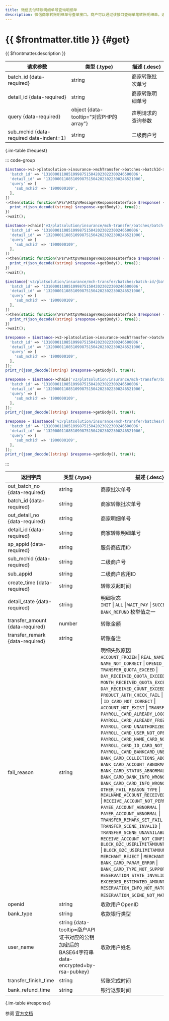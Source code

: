 ```yaml
---
title: 微信支付转账明细单号查询明细单
description: 微信商家转账明细单号查单接口。商户可以通过该接口查询单笔转账明细单。返回消息中包含微信明细单号、明细状态、转账金额、失败原因、收款用户姓名、收款用户OpenID等信息。
---
```


# {{ $frontmatter.title }} {#get}

{{ $frontmatter.description }}

| 请求参数 | 类型 {.type} | 描述 {.desc}
| --- | --- | ---
| batch_id {data-required} | string | 商家转账批次单号
| detail_id {data-required} | string | 商家转账明细单号
| query {data-required} | object {data-tooltip="对应PHP的array"} | 声明请求的查询参数
| sub_mchid {data-required data-indent=1} | string | 二级商户号

{.im-table #request}

::: code-group

```php [异步纯链式]
$instance->v3->platsolution->insurance->mchTransfer->batches->batchId->_batch_id_->details->detailId->_detail_id_->getAsync([
  'batch_id' => '131000011085109987515042023022300246500006',
  'detail_id' => '132000011085109987515042023022300246521006',
  'query' => [
    'sub_mchid' => '1900000109',
  ],
])
->then(static function(\Psr\Http\Message\ResponseInterface $response) {
  print_r(json_decode((string) $response->getBody(), true));
})
->wait();
```

```php [异步声明式]
$instance->chain('v3/platsolution/insurance/mch-transfer/batches/batch-id/{batch_id}/details/detail-id/{detail_id}')->getAsync([
  'batch_id' => '131000011085109987515042023022300246500006',
  'detail_id' => '132000011085109987515042023022300246521006',
  'query' => [
    'sub_mchid' => '1900000109',
  ],
])
->then(static function(\Psr\Http\Message\ResponseInterface $response) {
  print_r(json_decode((string) $response->getBody(), true));
})
->wait();
```

```php [异步属性式]
$instance['v3/platsolution/insurance/mch-transfer/batches/batch-id/{batch_id}/details/detail-id/{detail_id}']->getAsync([
  'batch_id' => '131000011085109987515042023022300246500006',
  'detail_id' => '132000011085109987515042023022300246521006',
  'query' => [
    'sub_mchid' => '1900000109',
  ],
])
->then(static function(\Psr\Http\Message\ResponseInterface $response) {
  print_r(json_decode((string) $response->getBody(), true));
})
->wait();
```

```php [同步纯链式]
$response = $instance->v3->platsolution->insurance->mchTransfer->batches->batchId->_batch_id_->details->detailId->_detail_id_->get([
  'batch_id' => '131000011085109987515042023022300246500006',
  'detail_id' => '132000011085109987515042023022300246521006',
  'query' => [
    'sub_mchid' => '1900000109',
  ],
]);
print_r(json_decode((string) $response->getBody(), true));
```

```php [同步声明式]
$response = $instance->chain('v3/platsolution/insurance/mch-transfer/batches/batch-id/{batch_id}/details/detail-id/{detail_id}')->get([
  'batch_id' => '131000011085109987515042023022300246500006',
  'detail_id' => '132000011085109987515042023022300246521006',
  'query' => [
    'sub_mchid' => '1900000109',
  ],
]);
print_r(json_decode((string) $response->getBody(), true));
```

```php [同步属性式]
$response = $instance['v3/platsolution/insurance/mch-transfer/batches/batch-id/{batch_id}/details/detail-id/{detail_id}']->get([
  'batch_id' => '131000011085109987515042023022300246500006',
  'detail_id' => '132000011085109987515042023022300246521006',
  'query' => [
    'sub_mchid' => '1900000109',
  ],
]);
print_r(json_decode((string) $response->getBody(), true));
```

:::

| 返回字典 | 类型 {.type} | 描述 {.desc}
| --- | --- | ---
| out_batch_no {data-required} | string | 商家批次单号
| batch_id {data-required} | string | 商家转账批次单号
| out_detail_no {data-required} | string | 商家明细单号
| detail_id {data-required} | string | 商家转账明细单号
| sp_appid {data-required} | string | 服务商应用ID
| sub_mchid {data-required} | string | 二级商户号
| sub_appid | string | 二级商户应用ID
| create_time {data-required} | string | 转账发起时间
| detail_state {data-required} | string | 明细状态<br/>`INIT` \| `ALL` \| `WAIT_PAY` \| `SUCCESS` \| `FAIL` \| `BANK_REFUND` 枚举值之一
| transfer_amount {data-required} | number | 转账金额
| transfer_remark {data-required} | string | 转账备注
| fail_reason | string | 明细失败原因<br/>`ACCOUNT_FROZEN` \| `REAL_NAME_CHECK_FAIL` \| `NAME_NOT_CORRECT` \| `OPENID_INVALID` \| `TRANSFER_QUOTA_EXCEED` \| `DAY_RECEIVED_QUOTA_EXCEED` \| `MONTH_RECEIVED_QUOTA_EXCEED` \| `DAY_RECEIVED_COUNT_EXCEED` \| `PRODUCT_AUTH_CHECK_FAIL` \| `OVERDUE_CLOSE` \| `ID_CARD_NOT_CORRECT` \| `ACCOUNT_NOT_EXIST` \| `TRANSFER_RISK` \| `PAYROLL_CARD_ALREADY_LOGOUT` \| `PAYROLL_CARD_ALREADY_FROZEN` \| `PAYROLL_CARD_UNAUTHORIZED` \| `PAYROLL_CARD_USER_NOT_OPEN` \| `PAYROLL_CARD_NAME_CARD_NOT_MATCH` \| `PAYROLL_CARD_ID_CARD_NOT_MATCH` \| `PAYROLL_CARD_BANKCARD_UNBUNDLING` \| `BANK_CARD_COLLECTIONS_ABOVE_QUOTA` \| `BANK_CARD_ACCOUNT_ABNORMAL` \| `BANK_CARD_STATUS_ABNORMAL` \| `BANK_CARD_BANK_INFO_WRONG` \| `BANK_CARD_CARD_INFO_WRONG` \| `OTHER_FAIL_REASON_TYPE` \| `REALNAME_ACCOUNT_RECEIVED_QUOTA_EXCEED` \| `RECEIVE_ACCOUNT_NOT_PERMMIT` \| `PAYEE_ACCOUNT_ABNORMAL` \| `PAYER_ACCOUNT_ABNORMAL` \| `TRANSFER_REMARK_SET_FAIL` \| `TRANSFER_SCENE_INVALID` \| `TRANSFER_SCENE_UNAVAILABLE` \| `RECEIVE_ACCOUNT_NOT_CONFIGURE` \| `BLOCK_B2C_USERLIMITAMOUNT_BSRULE_MONTH` \| `BLOCK_B2C_USERLIMITAMOUNT_MONTH` \| `MERCHANT_REJECT` \| `MERCHANT_NOT_CONFIRM` \| `BANK_CARD_PARAM_ERROR` \| `BANK_CARD_TYPE_NOT_SUPPORTED` \| `RESERVATION_STATE_INVALID` \| `EXCEEDED_ESTIMATED_AMOUNT` \| `RESERVATION_INFO_NOT_MATCH` \| `RESERVATION_SCENE_NOT_MATCH` 枚举值之一
| openid | string | 收款用户OpenID
| bank_type | string | 收款银行类型
| user_name | string {data-tooltip=商户API证书对应的公钥加密后的BASE64字符串 data-encrypted=by-rsa-pubkey} | 收款用户姓名
| transfer_finish_time | string | 转账完成时间
| bank_refund_time | string | 银行退票时间

{.im-table #response}

参阅 [官方文档](https://pay.weixin.qq.com/doc/v3/partner/4013504223)
